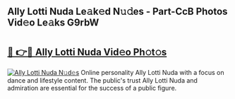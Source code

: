 ## Ally Lotti Nuda Le𝚊k𝚎d N𝚞𝚍es - Part-CcB Photos Vid𝚎o Le𝚊ks G9rbW

# <h2><a href="http://fbftee.evod.top/?m=Ally+Lotti+Nuda">🔗 👉🔴 Ally Lotti Nuda Vid𝚎o Ph𝚘t𝚘s</a></h2>

[![Ally Lotti Nuda N𝚞d𝚎s](https://i.imgur.com/8V9OHl7.gif)](http://fbftee.evod.top/?m=Ally+Lotti+Nuda)
Online personality Ally Lotti Nuda with a focus on dance and lifestyle content. The public's trust Ally Lotti Nuda and admiration are essential for the success of a public figure. 
